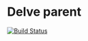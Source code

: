 # Delve parent
[![Build Status](http://rsptn.ddns.net:5551/job/delve-parent/badge/icon)](http://rsptn.ddns.net:5551/job/delve-parent/badge/icon)
